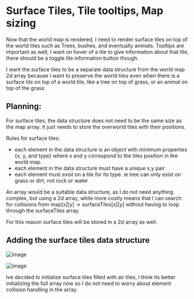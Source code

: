 
# Surface Tiles, Tile tooltips, Map sizing

Now that the world map is rendered, I need to render surface tiles on top of the world tiles such as Trees, bushes, and eventually animals. Tooltips are important as well, I want on hover of a tile to give information about that tile, there should be a toggle tile information button though.

I want the surface tiles to be a separate data structure from the world map 2d array because I want to preserve the world tiles even when there is a surface tile on top of a world tile, like a tree on top of grass, or an animal on top of the grass.


## Planning:

For surface tiles, the data structure does not need to be the same size as the map array. It just needs to store the overworld tiles with their positions.

Rules for surface tiles:
* each element in the data structure is an object with minimum properties {x, y, and type} where x and y correspond to the tiles position in the world map.
* each element in the data structure must have a unique x,y pair
* each element must exist on a tile for its type. ie tree can only exist on grass or dirt, not rock or water

An array would be a suitable data structure, as I do not need anything complex, but using a 2d array, while more costly means that I can search for collisions from map[x][y] -> surfaceTiles[x][y] without having to loop through the surfaceTiles array.

For this reason surface tiles will be stored in a 2d array as well.


## Adding the surface tiles data structure

![image](surfaceTilesCodeEditor)

![image](surfaceTilesProps)

Ive decided to initialize surface tiles filled with air tiles, I think its better initializing the full array now so I do not need to worry about element collision handling in the array.
